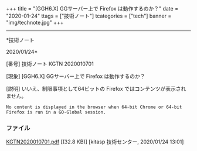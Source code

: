 ﻿+++
title = "[GGH6.X] GGサーバー上で Firefox は動作するのか？"
date = "2020-01-24"
ttags = ["技術ノート"]
tcategories = ["tech"]
banner = "img/technote.jpg"
+++

-----------------------------------------------------------------------------------------------------------------------------

*技術ノート

2020/01/24*


[番号]
技術ノート KGTN 2020010701

[現象]
[GGH6.X] GGサーバー上で Firefox は動作するのか？

[説明]
いいえ、制限事項として64ビットの Firefox
ではコンテンツが表示されません。

    No content is displayed in the browser when 64-bit Chrome or 64-bit Firefox is run in a GO-Global session.


### ファイル

 
 


[KGTN2020010701.pdf](http://techreport.kitasp.net/attachments/download/4448/KGTN2020010701.pdf)
 [(32.8 KB)] [kitasp 技術センター, 2020/01/24
13:01]


 


 

